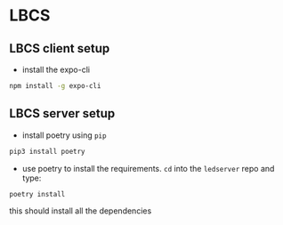 # LBCS

## LBCS client setup
- install the expo-cli
```bash
npm install -g expo-cli
```

## LBCS server setup
- install poetry using `pip`
```python
pip3 install poetry
```
- use poetry to install the requirements. `cd` into the `ledserver` repo and type:
```python
poetry install 
```
this should install all the dependencies

